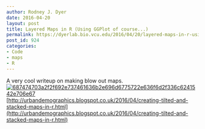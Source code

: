 ```yaml
---
author: Rodney J. Dyer
date: 2016-04-20
layout: post
title: Layered Maps in R (Using GGPlot of course...)
permalink: https://dyerlab.bio.vcu.edu/2016/04/20/layered-maps-in-r-using-ggplot-of-course/index.html
post_id: 924
categories: 
- Code
- maps
- R
---
```

A very cool writeup on making blow out maps.
[![687474703a2f2f692e737461636b2e696d6775722e636f6d2f336c6241542e706e67](http://dyerlab.bio.vcu.edu/wp-content/uploads/sites/4831/2016/04/687474703a2f2f692e737461636b2e696d6775722e636f6d2f336c6241542e706e67.png)](http://urbandemographics.blogspot.co.uk/2016/04/creating-tilted-and-stacked-maps-in-r.html)
[http://urbandemographics.blogspot.co.uk/2016/04/creating-tilted-and-stacked-maps-in-r.html](http://urbandemographics.blogspot.co.uk/2016/04/creating-tilted-and-stacked-maps-in-r.html)
 
